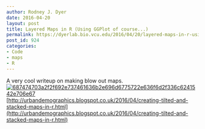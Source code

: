 ```yaml
---
author: Rodney J. Dyer
date: 2016-04-20
layout: post
title: Layered Maps in R (Using GGPlot of course...)
permalink: https://dyerlab.bio.vcu.edu/2016/04/20/layered-maps-in-r-using-ggplot-of-course/index.html
post_id: 924
categories: 
- Code
- maps
- R
---
```

A very cool writeup on making blow out maps.
[![687474703a2f2f692e737461636b2e696d6775722e636f6d2f336c6241542e706e67](http://dyerlab.bio.vcu.edu/wp-content/uploads/sites/4831/2016/04/687474703a2f2f692e737461636b2e696d6775722e636f6d2f336c6241542e706e67.png)](http://urbandemographics.blogspot.co.uk/2016/04/creating-tilted-and-stacked-maps-in-r.html)
[http://urbandemographics.blogspot.co.uk/2016/04/creating-tilted-and-stacked-maps-in-r.html](http://urbandemographics.blogspot.co.uk/2016/04/creating-tilted-and-stacked-maps-in-r.html)
 
